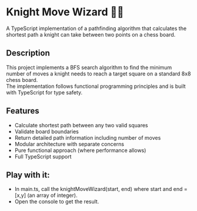 # Knight Move Wizard 🐎✨
A TypeScript implementation of a pathfinding algorithm that calculates the shortest path a knight can take between two points on a chess board.

## Description
This project implements a BFS search algorithm to find the minimum number of moves a knight needs to reach a target square on a standard 8x8 chess board.  
The implementation follows functional programming principles and is built with TypeScript for type safety.  

## Features
- Calculate shortest path between any two valid squares
- Validate board boundaries
- Return detailed path information including number of moves
- Modular architecture with separate concerns
- Pure functional approach (where performance allows)
- Full TypeScript support

## Play with it:
- In main.ts, call the knightMoveWizard(start, end) where start and end = [x,y] (an array of integer).
- Open the console to get the result.
